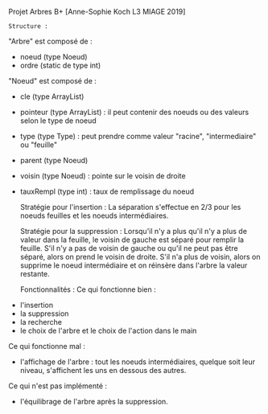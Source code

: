 Projet Arbres B+ [Anne-Sophie Koch L3 MIAGE 2019]

	Structure : 
"Arbre" est composé de :
* noeud (type Noeud)
* ordre (static de type int)

"Noeud" est composé de :
* cle (type ArrayList<K>)
* pointeur (type ArrayList<V>) : il peut contenir des noeuds ou des valeurs selon le type de noeud
* type (type Type) : peut prendre comme valeur "racine", "intermediaire" ou "feuille"
* parent (type Noeud)
* voisin (type Noeud) : pointe sur le voisin de droite
* tauxRempl (type int) : taux de remplissage du noeud


	Stratégie pour l'insertion :
La séparation s'effectue en 2/3 pour les noeuds feuilles et les noeuds intermédiaires.

	Stratégie pour la suppression :
Lorsqu'il n'y a plus qu'il n'y a plus de valeur dans la feuille, le voisin de gauche est séparé pour remplir la feuille.
S'il n'y a pas de voisin de gauche ou qu'il ne peut pas être séparé, alors on prend le voisin de droite.
S'il n'a plus de voisin, alors on supprime le noeud intermédiaire et on réinsère dans l'arbre la valeur restante.


	Fonctionnalités :
Ce qui fonctionne bien :
- l'insertion
- la suppression
- la recherche
- le choix de l'arbre et le choix de l'action dans le main

Ce qui fonctionne mal :
- l'affichage de l'arbre : tout les noeuds intermédiaires, quelque soit leur niveau, s'affichent les uns en dessous des autres.

Ce qui n'est pas implémenté :
- l'équilibrage de l'arbre après la suppression.
